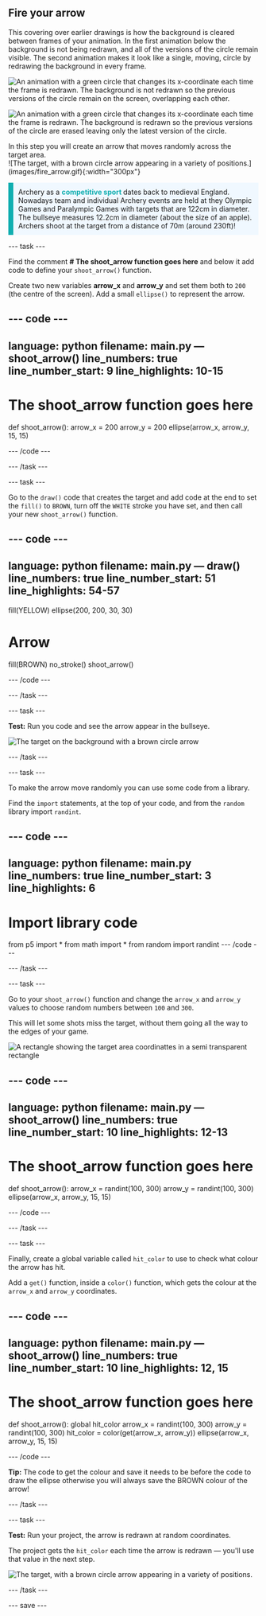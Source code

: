 ## Fire your arrow

This covering over earlier drawings is how the background is cleared between frames of your animation. In the first animation below the background is not being redrawn, and all of the versions of the circle remain visible. The second animation makes it look like a single, moving, circle by redrawing the background in every frame.

![An animation with a green circle that changes its x-coordinate each time the frame is redrawn. The background is not redrawn so the previous versions of the circle remain on the screen, overlapping each other.](images/animation_no_bg_erase.gif)

![An animation with a green circle that changes its x-coordinate each time the frame is redrawn. The background is redrawn so the previous versions of the circle are erased leaving only the latest version of the circle.](images/animation_bg_erase.gif)

<div style="display: flex; flex-wrap: wrap">
<div style="flex-basis: 200px; flex-grow: 1; margin-right: 15px;">
In this step you will create an arrow that moves randomly across the target area.
</div>
<div>
![The target, with a brown circle arrow appearing in a variety of positions.](images/fire_arrow.gif){:width="300px"}
</div>
</div>

<p style="border-left: solid; border-width:10px; border-color: #0faeb0; background-color: aliceblue; padding: 10px;">
Archery as a  <span style="color: #0faeb0; font-weight: bold;"> competitive sport </span> dates back to medieval England. Nowadays team and individual Archery events are held at they Olympic Games and Paralympic Games with targets that are 122cm in diameter. The bullseye measures 12.2cm in diameter (about the size of an apple). Archers shoot at the target from a distance of 70m (around 230ft)! </p>

--- task ---

Find the comment **# The shoot_arrow function goes here** and below it add code to define your `shoot_arrow()` function. 

Create two new variables **arrow_x** and **arrow_y** and set them both to `200` (the centre of the screen). Add a small `ellipse()` to represent the arrow.

--- code ---
---
language: python
filename: main.py — shoot_arrow()
line_numbers: true
line_number_start: 9
line_highlights: 10-15
---
# The shoot_arrow function goes here
def shoot_arrow():
  arrow_x = 200
  arrow_y = 200
  ellipse(arrow_x, arrow_y, 15, 15)

--- /code ---

--- /task ---

--- task ---

Go to the `draw()` code that creates the target and add code at the end to set the `fill()` to `BROWN`, turn off the `WHITE` stroke you have set, and then call your new `shoot_arrow()` function. 

--- code ---
---
language: python
filename: main.py — draw()
line_numbers: true
line_number_start: 51
line_highlights: 54-57
---
  fill(YELLOW)
  ellipse(200, 200, 30, 30)
  
  # Arrow
  fill(BROWN)
  no_stroke()
  shoot_arrow()

--- /code ---

--- /task ---

--- task ---

**Test:** Run you code and see the arrow appear in the bullseye.

![The target on the background with a brown circle arrow](images/arrow-middle.png)

--- /task ---

--- task ---

To make the arrow move randomly you can use some code from a library. 

Find the `import` statements, at the top of your code, and from the `random` library import `randint`. 

--- code ---
---
language: python
filename: main.py
line_numbers: true
line_number_start: 3
line_highlights: 6
---
# Import library code
from p5 import *
from math import *
from random import randint
--- /code ---

--- /task ---

--- task ---

Go to your `shoot_arrow()` function and change the `arrow_x` and `arrow_y` values to choose random numbers between `100` and `300`. 

This will let some shots miss the target, without them going all the way to the edges of your game.

![A rectangle showing the target area coordinattes in a semi transparent rectangle](images/target_area.png)

--- code ---
---
language: python
filename: main.py — shoot_arrow()
line_numbers: true
line_number_start: 10
line_highlights: 12-13
---
# The shoot_arrow function goes here
def shoot_arrow():
  arrow_x = randint(100, 300)
  arrow_y = randint(100, 300)
  ellipse(arrow_x, arrow_y, 15, 15)


--- /code ---

--- /task ---

--- task ---

Finally, create a global variable called `hit_color` to use to check what colour the arrow has hit. 

Add a `get()` function, inside a `color()` function, which gets the colour at the `arrow_x` and `arrow_y` coordinates. 

--- code ---
---
language: python
filename: main.py — shoot_arrow() 
line_numbers: true
line_number_start: 10
line_highlights: 12, 15
---
# The shoot_arrow function goes here
def shoot_arrow():
  global hit_color
  arrow_x = randint(100, 300)
  arrow_y = randint(100, 300)
  hit_color = color(get(arrow_x, arrow_y))
  ellipse(arrow_x, arrow_y, 15, 15)

--- /code ---

**Tip:** The code to get the colour and save it needs to be before the code to draw the ellipse otherwise you will always save the BROWN colour of the arrow! 

--- /task ---

--- task ---

**Test:** Run your project, the arrow is redrawn at random coordinates. 

The project gets the `hit_color` each time the arrow is redrawn — you'll use that value in the next step.

![The target, with a brown circle arrow appearing in a variety of positions.](images/fire_arrow.gif)

--- /task ---

--- save ---


